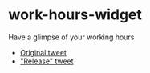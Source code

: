 # work-hours-widget

Have a glimpse of your working hours

- [Original tweet](https://x.com/happydesign_/status/1883492961666924923)
- ["Release" tweet](https://x.com/probably_coding/status/1884366405534928953)
